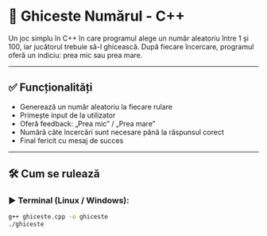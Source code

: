 # 🔢 Ghiceste Numărul - C++

Un joc simplu în C++ în care programul alege un număr aleatoriu între 1 și 100, iar jucătorul trebuie să-l ghicească. După fiecare încercare, programul oferă un indiciu: prea mic sau prea mare.

---

## ✅ Funcționalități

- Generează un număr aleatoriu la fiecare rulare
- Primește input de la utilizator
- Oferă feedback: „Prea mic” / „Prea mare”
- Numără câte încercări sunt necesare până la răspunsul corect
- Final fericit cu mesaj de succes

---

## 🛠️ Cum se rulează

### ▶️ Terminal (Linux / Windows):
```bash
g++ ghiceste.cpp -o ghiceste
./ghiceste
